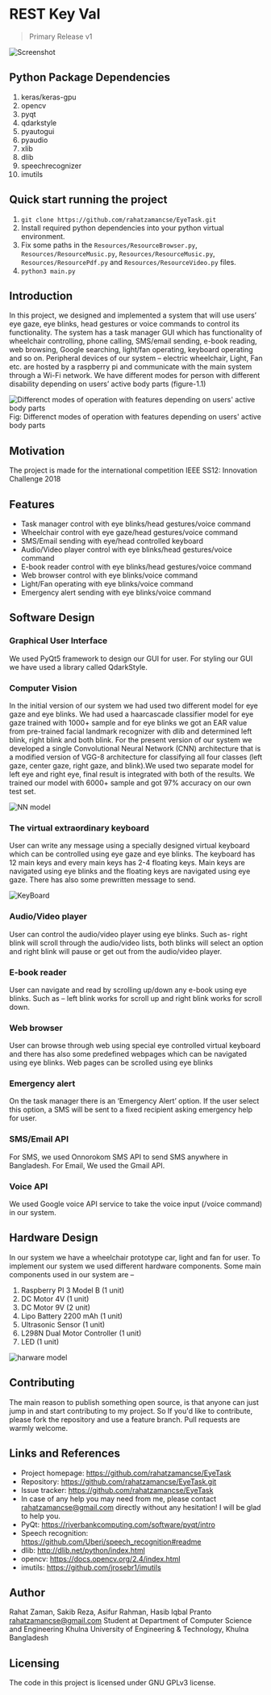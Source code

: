 # REST Key Val
> Primary Release v1

![Screenshot](images/screenshot.png)

## Python Package Dependencies
1. keras/keras-gpu
2. opencv
3. pyqt
4. qdarkstyle
5. pyautogui
6. pyaudio
7. xlib
8. dlib
9. speechrecognizer
10. imutils

## Quick start running the project
1. `git clone https://github.com/rahatzamancse/EyeTask.git`
2. Install required python dependencies into your python virtual environment.
3. Fix some paths in the `Resources/ResourceBrowser.py`, `Resources/ResourceMusic.py`, `Resources/ResourceMusic.py`, `Resources/ResourcePdf.py` and `Resources/ResourceVideo.py` files.
3. `python3 main.py`

## Introduction
In this project, we designed and implemented a system that will use users’ eye gaze, eye blinks, head gestures or voice commands to control its functionality. The system has a task manager GUI which has functionality of wheelchair controlling, phone calling, SMS/email sending, e-book reading, web browsing, Google searching, light/fan operating, keyboard operating and so on. Peripheral devices of our system – electric wheelchair, Light, Fan etc. are hosted by a raspberry pi and communicate with the main system through a Wi-Fi network. We have different modes for person with different disability depending on users’ active body parts (figure-1.1)

![Differenct modes of operation with features depending on users' active body parts](images/chart.png)
Fig: Differenct modes of operation with features depending on users' active body parts

## Motivation
The project is made for the international competition IEEE SS12: Innovation Challenge 2018

## Features
* Task manager control with eye blinks/head gestures/voice command
* Wheelchair control with eye gaze/head gestures/voice command 
* SMS/Email sending with eye/head controlled keyboard
* Audio/Video player control with eye blinks/head gestures/voice command
* E-book reader control with eye blinks/head gestures/voice command
* Web browser control with eye blinks/voice command
* Light/Fan operating with eye blinks/voice command
* Emergency alert sending with eye blinks/voice command

## Software Design
### Graphical User Interface
We used PyQt5 framework to design our GUI for user. For styling our GUI we have used a library called QdarkStyle.

### Computer Vision
In the initial version of our system we had used two different model for eye gaze and eye blinks. We had used a haarcascade classifier model for eye gaze trained with 1000+ sample and for eye blinks we got an EAR value from pre-trained facial landmark recognizer with dlib and determined left blink, right blink and both blink.
For the present version of our system we developed a single Convolutional Neural Network (CNN) architecture that is a modified version of VGG-8 architecture for classifying all four classes (left gaze, center gaze, right gaze, and blink).We used two separate model for left eye and right eye, final result is integrated with both of the results.  We trained our model with 6000+ sample and got 97% accuracy on our own test set.

![NN model](images/model.png)

### The virtual extraordinary keyboard
User can write any message using a specially designed virtual keyboard which can be controlled using eye gaze and eye blinks. The keyboard has 12 main keys and every main keys has 2-4 floating keys. Main keys are navigated using eye blinks and the floating keys are navigated using eye gaze. There has also some prewritten message to send.

![KeyBoard](images/keyboard.png)

### Audio/Video player
User can control the audio/video player using eye blinks. Such as- right blink will scroll through the audio/video lists, both blinks will select an option and right blink will pause or get out from the audio/video player.  

### E-book reader
User can navigate and read by scrolling up/down any e-book using eye blinks. Such as – left blink works for scroll up and right blink works for scroll down.

### Web browser
User can browse through web using special eye controlled virtual keyboard and there has also some predefined webpages which can be navigated using eye blinks. Web pages can be scrolled using eye blinks

### Emergency alert
On the task manager there is an ‘Emergency Alert’ option. If the user select this option, a SMS will be sent to a fixed recipient asking emergency help for user.

### SMS/Email API
For SMS, we used Onnorokom SMS API to send SMS anywhere in Bangladesh. For Email, We used the Gmail API. 

### Voice API
We used Google voice API service to take the voice input (/voice command) in our system.

## Hardware Design
In our system we have a wheelchair prototype car, light and fan for user. To implement our system we used different hardware components. Some main components used in our system are – 
1. Raspberry PI 3 Model B (1 unit)
2. DC Motor 4V (1 unit)
3. DC Motor 9V (2 unit)
4. Lipo Battery 2200 mAh (1 unit)
5. Ultrasonic Sensor (1 unit)
6. L298N Dual Motor Controller (1 unit)
7. LED (1 unit)

![harware model](images/hardware.png)

## Contributing
The main reason to publish something open source, is that anyone can just jump in and start contributing to my project.
So If you'd like to contribute, please fork the repository and use a feature branch. Pull requests are warmly welcome.

## Links and References
- Project homepage: https://github.com/rahatzamancse/EyeTask
- Repository: https://github.com/rahatzamancse/EyeTask.git
- Issue tracker: https://github.com/rahatzamancse/EyeTask
- In case of any help you may need from me, please contact rahatzamancse@gmail.com directly without any hesitation! I will be glad to help you.
- PyQt: https://riverbankcomputing.com/software/pyqt/intro
- Speech recognition: https://github.com/Uberi/speech_recognition#readme
- dlib: http://dlib.net/python/index.html
- opencv: https://docs.opencv.org/2.4/index.html
- imutils: https://github.com/jrosebr1/imutils

## Author
Rahat Zaman, Sakib Reza, Asifur Rahman, Hasib Iqbal Pranto
rahatzamancse@gmail.com
Student at Department of Computer Science and Engineering
Khulna University of Engineering & Technology, Khulna
Bangladesh

## Licensing
The code in this project is licensed under GNU GPLv3 license.